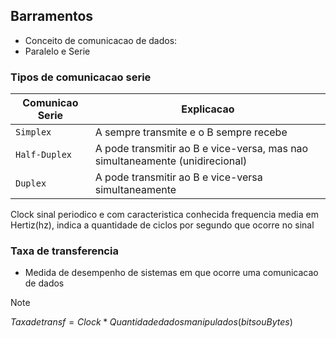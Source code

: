 ## Barramentos
- Conceito de comunicacao de dados: 
- Paralelo e Serie

### Tipos de comunicacao serie
|Comunicao Serie|Explicacao|
|----|----|
|`Simplex`|A sempre transmite e o B sempre recebe     |
|`Half-Duplex`|A pode transmitir ao B e vice-versa, mas nao simultaneamente    (unidirecional)|
|`Duplex`|A pode transmitir ao B e vice-versa simultaneamente

Clock sinal periodico e com caracteristica conhecida frequencia media em Hertiz(hz), indica a quantidade de ciclos por
segundo que ocorre no sinal

### Taxa de transferencia
- Medida de desempenho de sistemas em que ocorre uma comunicacao de dados
> [!NOTE]
> $Taxa de transf = Clock * Quantidade dados manipulados(bits ou Bytes)$
